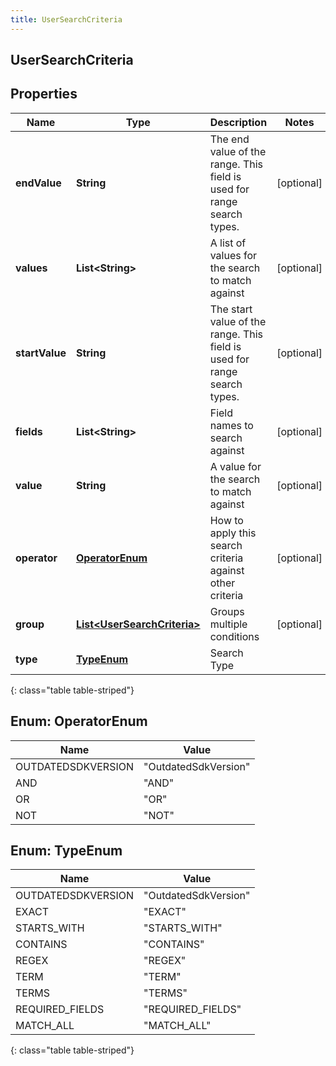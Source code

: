 ```yaml
---
title: UserSearchCriteria
---
```

## UserSearchCriteria


## Properties

| Name | Type | Description | Notes |
| ------------ | ------------- | ------------- | ------------- |
| **endValue** | **String** | The end value of the range. This field is used for range search types. |  [optional] |
| **values** | **List&lt;String&gt;** | A list of values for the search to match against |  [optional] |
| **startValue** | **String** | The start value of the range. This field is used for range search types. |  [optional] |
| **fields** | **List&lt;String&gt;** | Field names to search against |  [optional] |
| **value** | **String** | A value for the search to match against |  [optional] |
| **operator** | [**OperatorEnum**](#OperatorEnum) | How to apply this search criteria against other criteria |  [optional] |
| **group** | [**List&lt;UserSearchCriteria&gt;**](UserSearchCriteria.html) | Groups multiple conditions |  [optional] |
| **type** | [**TypeEnum**](#TypeEnum) | Search Type |  |
{: class="table table-striped"}


<a name="OperatorEnum"></a>

## Enum: OperatorEnum

| Name | Value |
| ---- | ----- |
| OUTDATEDSDKVERSION | &quot;OutdatedSdkVersion&quot; |
| AND | &quot;AND&quot; |
| OR | &quot;OR&quot; |
| NOT | &quot;NOT&quot; |


<a name="TypeEnum"></a>

## Enum: TypeEnum

| Name | Value |
| ---- | ----- |
| OUTDATEDSDKVERSION | &quot;OutdatedSdkVersion&quot; |
| EXACT | &quot;EXACT&quot; |
| STARTS_WITH | &quot;STARTS_WITH&quot; |
| CONTAINS | &quot;CONTAINS&quot; |
| REGEX | &quot;REGEX&quot; |
| TERM | &quot;TERM&quot; |
| TERMS | &quot;TERMS&quot; |
| REQUIRED_FIELDS | &quot;REQUIRED_FIELDS&quot; |
| MATCH_ALL | &quot;MATCH_ALL&quot; |
{: class="table table-striped"}


